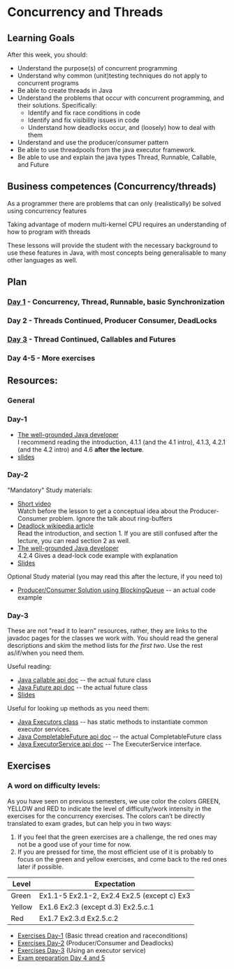 # Concurrency and Threads

## Learning Goals

After this week, you should:

  * Understand the purpose(s) of concurrent programming
  * Understand why common (unit)testing techniques do not apply to concurrent
    programs
  * Be able to create threads in Java
  * Understand the problems that occur with concurrent programming, and their
    solutions. Specifically:
      * Identify and fix race conditions in code
      * Identify and fix visibility issues in code
      * Understand how deadlocks occur, and (loosely) how to deal with them
  * Understand and use the producer/consumer pattern
  * Be able to use threadpools from the java executor framework.
  * Be able to use and explain the java types Thread, Runnable, Callable, and Future
## Business competences (Concurrency/threads)

As a programmer there are problems that can only (realistically) be solved using
concurrency features

Taking advantage of modern multi-kernel CPU requires an understanding of how to
program with threads

These lessons will provide the student with the necessary background to use these
features in Java, with most concepts being generalisable to many other languages
as well.

## Plan

### [Day 1](Day1) - Concurrency, Thread, Runnable, basic Synchronization

### Day 2 - Threads Continued, Producer Consumer, DeadLocks

### [Day 3](Day3) - Thread Continued, Callables and Futures

### Day 4-5 - More exercises


## Resources: 

### General

### Day-1

  * [The well-grounded Java developer](https://manning-content.s3.amazonaws.com/download/e/15b9513-9763-41e7-9178-5cded4d02996/TWGJD_sample_ch04.pdf)  
  I recommend reading the introduction, 4.1.1 (and the 4.1 intro), 4.1.3, 4.2.1
  (and the 4.2 intro) and 4.6 **after the lecture**.
  * [slides](https://docs.google.com/presentation/d/1BInXQP497r0TLDH7xUP7Oc06LcHXHkU58IocN-g3djo/edit?usp=sharing)


### Day-2
"Mandatory" Study materials:
  * [Short video](https://www.youtube.com/watch?v=VXJSJ6c3ZIs)  
    Watch  before the lesson to get a conceptual idea about the Producer-Consumer
    problem. Ignore the talk about ring-buffers
  * [Deadlock wikipedia article](https://en.wikipedia.org/wiki/Deadlock)  
    Read the introduction, and section 1. If you are still confused after the
    lecture, you can read section 2 as well.
  * [The well-grounded Java developer](https://manning-content.s3.amazonaws.com/download/e/15b9513-9763-41e7-9178-5cded4d02996/TWGJD_sample_ch04.pdf)  
    4.2.4 Gives a dead-lock code example with explanation
  * [Slides](https://docs.google.com/presentation/d/1GVBy3TSMdaFfSZphN79utRxk1koPO8i9NuNoCX3lKNs/edit?usp=sharing)

Optional Study material (you may read this after the lecture, if you need to)
- [Producer/Consumer Solution using BlockingQueue](http://www.java67.com/2015/12/producer-consumer-solution-using-blocking-queue-java.html) -- an actual code example

### Day-3
These are not "read it to learn" resources, rather, they are links to the
javadoc pages for the classes we work with. You should read the general
descriptions and skim the method lists for *the first two*. Use the rest as/if/when
you need them.

Useful reading:
* [Java callable api doc](https://docs.oracle.com/javase/8/docs/api/java/util/concurrent/Callable.html) -- the actual future class
* [Java Future api doc](https://docs.oracle.com/javase/7/docs/api/java/util/concurrent/Future.html) -- the actual future class
* [Slides](Day3)

Useful for looking up methods as you need them:
* [Java Executors class](https://docs.oracle.com/javase/8/docs/api/java/util/concurrent/Executors.html) -- has static methods to instantiate common executor services.
* [Java CompletableFuture api doc](https://docs.oracle.com/javase/8/docs/api/java/util/concurrent/CompletableFuture.html) -- the actual CompletableFuture class
* [Java ExecutorService api doc](https://docs.oracle.com/javase/8/docs/api/java/util/concurrent/ExecutorService.html#submit(java.util.concurrent.Callable)) -- The ExecuterService interface.

## Exercises 

### A word on difficulty levels:
As you have seen on previous semesters, we use color the colors GREEN, YELLOW
and RED to indicate the level of difficulty/work intensity in the exercises for
the concurrency exercises. The colors can’t be directly translated to exam
grades, but can help you in two ways:
  1. If you feel that the green exercises are a challenge, the red ones may not
     be a good use of your time for now.
  2. If you are pressed for time, the most efficient use of it is probably to
     focus on the green and yellow exercises, and come back to the red ones
     later if possible.

| Level | Expectation |
| ------ | ----------- |
| Green | Ex1.1-5 Ex2.1-2, Ex2.4 Ex2.5 (except c) Ex3|
| Yellow | Ex1.6 Ex2.3 (except d.3) Ex2.5.c.1|
| Red | Ex1.7 Ex2.3.d Ex2.5.c.2|
 
  * [Exercises Day-1](https://docs.google.com/document/d/18yLXuhqoEAUFCDjX_GvldTpkJhXPhMtB92q3AN9JL90/edit?usp=sharing) (Basic thread creation and raceconditions)
  * [Exercises Day-2](https://docs.google.com/document/d/1wfhJVtA_1-UkiTVNk1Bu6JVx8Jfd2MT614t39RjW3Fo/edit?usp=sharing) (Producer/Consumer and Deadlocks)
  * [Exercises Day-3](https://docs.google.com/document/d/12os8xQZfbkENZFUNVjKLHTPzV4uJWhedovbN4ymJgeQ/edit?usp=sharing) (Using an executor service)
  * [Exam preparation Day 4 and 5](https://docs.google.com/document/d/1CK0kLPddFaIKsKSEL0q4Gwavf-CLcxrGL0JiKeRCUI8/edit?usp=sharing)
